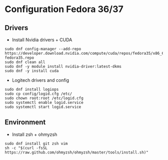 # Configuration Fedora 36/37
## Drivers

* Install Nvidia drivers + CUDA

```
sudo dnf config-manager --add-repo https://developer.download.nvidia.com/compute/cuda/repos/fedora35/x86_64/cuda-fedora35.repo
sudo dnf clean all
sudo dnf -y module install nvidia-driver:latest-dkms
sudo dnf -y install cuda
```

* Logitech drivers and config

```
sudo dnf install logiops
sudo cp config/logid.cfg /etc/
sudo chown root:root /etc/logid.cfg
sudo systemctl enable logid.service
sudo systemctl start logid.service
```
## Environment

* Install zsh + ohmyzsh
```
sudo dnf install git zsh vim
sh -c "$(curl -fsSL https://raw.github.com/ohmyzsh/ohmyzsh/master/tools/install.sh)"
```
